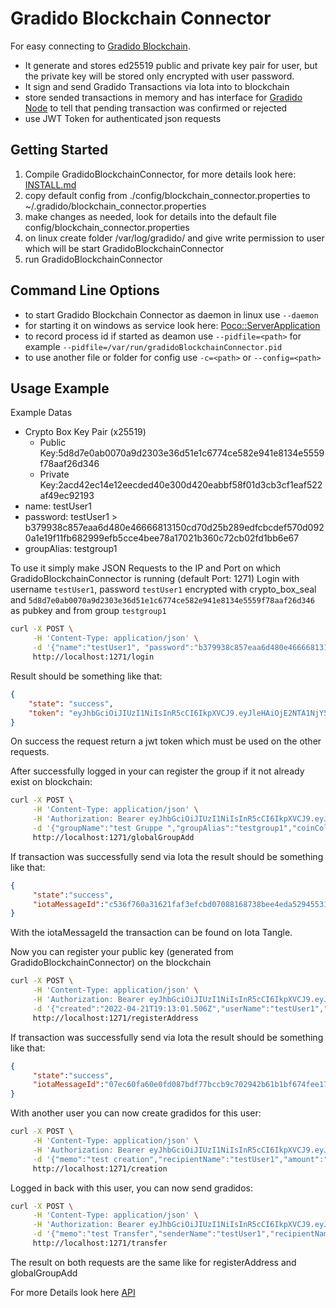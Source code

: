 # Gradido Blockchain Connector

For easy connecting to [Gradido Blockchain](https://github.com/gradido/gradido_blockchain). 

- It generate and stores ed25519 public and private key pair for user, but the private key will be stored only
encrypted with user password.
- It sign and send Gradido Transactions via Iota into to blockchain
- store sended transactions in memory and has interface for [Gradido Node](https://github.com/gradido/gradido_node) to tell that pending transaction was confirmed or rejected
- use JWT Token for authenticated json requests

## Getting Started

1. Compile GradidoBlockchainConnector, for more details look here: [INSTALL.md](INSTALL.md)
2. copy default config from ./config/blockchain_connector.properties to ~/.gradido/blockchain_connector.properties
3. make changes as needed, look for details into the default file config/blockchain_connector.properties
4. on linux create folder /var/log/gradido/ and give write permission to user which will be start GradidoBlockchainConnector
5. run GradidoBlockchainConnector 


## Command Line Options

- to start Gradido Blockchain Connector as daemon in linux use ```--daemon ```
- for starting it on windows as service look here: [Poco::ServerApplication](https://www.appinf.com/docs/poco-2013.2/Poco.Util.ServerApplication.html)
- to record process id if started as deamon use ```--pidfile=<path>``` for example ```--pidfile=/var/run/gradidoBlockchainConnector.pid``` 
- to use another file or folder for config use ```-c=<path>``` or ```--config=<path>```


## Usage Example

Example Datas
- Crypto Box Key Pair (x25519)
     - Public Key:5d8d7e0ab0070a9d2303e36d51e1c6774ce582e941e8134e5559f78aaf26d346
     - Private Key:2acd42ec14e12eecded40e300d420eabbf58f01d3cb3cf1eaf522af49ec92193
- name: testUser1
- password: testUser1 > b379938c857eaa6d480e46666813150cd70d25b289edfcbcdef570d0920a1e19f11fb682999efb5cce4bee78a17021b360c72cb02fd1bb6e67
- groupAlias: testgroup1

To use it simply make JSON Requests to the IP and Port on which GradidoBlockchainConnector is running (default Port: 1271)
Login with username `testUser1`, password `testUser1` encrypted with crypto_box_seal and `5d8d7e0ab0070a9d2303e36d51e1c6774ce582e941e8134e5559f78aaf26d346` as pubkey and from group `testgroup1` 
```bash
curl -X POST \
     -H 'Content-Type: application/json' \
     -d '{"name":"testUser1", "password":"b379938c857eaa6d480e46666813150cd70d25b289edfcbcdef570d0920a1e19f11fb682999efb5cce4bee78a17021b360c72cb02fd1bb6e67", "groupAlias":"testgroup1"}' \
     http://localhost:1271/login
``` 

Result should be something like that: 
```json
{
    "state": "success",
    "token": "eyJhbGciOiJIUzI1NiIsInR5cCI6IkpXVCJ9.eyJleHAiOjE2NTA1NjY5MzIuMTU1MTg0LCJpYXQiOjE2NTA1NjYzMzIuMTU1MTg0LCJuYW1lIjoidGVzdFVzZXIxIiwicHVia2V5IjoiMjVhZGMzZWEwYmZmZmE3ZDAwYmEyMjY4OTJlMDA1MWU5ODJlNGMxOGZiZDM4ZDRjNTE2NzIyMjRkNzM1NGY1YiIsInN1YiI6ImxvZ2luIn0.YsL4F7BUeBa-_yV1mF3aK9DSybwpj_eJH6fOaY_Tn9c"
}
```
On success the request return a jwt token which must be used on the other requests.

After successfully logged in your can register the group if it not already exist on blockchain:
```bash
curl -X POST \
     -H 'Content-Type: application/json' \
     -H 'Authorization: Bearer eyJhbGciOiJIUzI1NiIsInR5cCI6IkpXVCJ9.eyJleHAiOjE2NTA1NjY5MzIuMTU1MTg0LCJpYXQiOjE2NTA1NjYzMzIuMTU1MTg0LCJuYW1lIjoidGVzdFVzZXIxIiwicHVia2V5IjoiMjVhZGMzZWEwYmZmZmE3ZDAwYmEyMjY4OTJlMDA1MWU5ODJlNGMxOGZiZDM4ZDRjNTE2NzIyMjRkNzM1NGY1YiIsInN1YiI6ImxvZ2luIn0.YsL4F7BUeBa-_yV1mF3aK9DSybwpj_eJH6fOaY_Tn9c' \
     -d '{"groupName":"test Gruppe ","groupAlias":"testgroup1","coinColor":"","created":"2022-04-21T18:57:59.073Z"}' \
     http://localhost:1271/globalGroupAdd
``` 

If transaction was successfully send via Iota the result should be something like that:
```json
{
     "state":"success",
     "iotaMessageId":"c536f760a31621faf3efcbd07088168738bee4eda52945531e09ae646efc5c18"
}
```
With the iotaMessageId the transaction can be found on Iota Tangle.

Now you can register your public key (generated from GradidoBlockchainConnector) on the blockchain
```bash
curl -X POST \
     -H 'Content-Type: application/json' \
     -H 'Authorization: Bearer eyJhbGciOiJIUzI1NiIsInR5cCI6IkpXVCJ9.eyJleHAiOjE2NTA1NjY5MzIuMTU1MTg0LCJpYXQiOjE2NTA1NjYzMzIuMTU1MTg0LCJuYW1lIjoidGVzdFVzZXIxIiwicHVia2V5IjoiMjVhZGMzZWEwYmZmZmE3ZDAwYmEyMjY4OTJlMDA1MWU5ODJlNGMxOGZiZDM4ZDRjNTE2NzIyMjRkNzM1NGY1YiIsInN1YiI6ImxvZ2luIn0.YsL4F7BUeBa-_yV1mF3aK9DSybwpj_eJH6fOaY_Tn9c' \
     -d '{"created":"2022-04-21T19:13:01.506Z","userName":"testUser1","addressType":"HUMAN"}' \
     http://localhost:1271/registerAddress
```

If transaction was successfully send via Iota the result should be something like that:
```json 
{
     "state":"success",
     "iotaMessageId":"07ec60fa60e0fd087bdf77bccb9c702942b61b1bf674fee17d3f258fed1fc8b0"
}
```
With another user you can now create gradidos for this user:

```bash
curl -X POST \
     -H 'Content-Type: application/json' \
     -H 'Authorization: Bearer eyJhbGciOiJIUzI1NiIsInR5cCI6IkpXVCJ9.eyJleHAiOjE2NTA1NzIyNjkuMjkwMzE4LCJpYXQiOjE2NTA1NzE2NjkuMjkwMzE4LCJuYW1lIjoidGVzdFVzZXIyIiwicHVia2V5IjoiOGIyMzkxM2VhMjMwMGYyNWVlYjY4NzNmMTE3ZTcwM2Q2ZGE5YjM5ZmNmMjgwMjE3Mzk2MzQ3YWU0NzNiMzdmNiIsInN1YiI6ImxvZ2luIn0.cg9lWwZsSgb-2QiDhz1vuYzHdM9ddkhvFzvKhnqjo4Q' \
     -d '{"memo":"test creation","recipientName":"testUser1","amount":"1000","targetDate":"2022-02-01","created":"2022-04-21T20:08:53.406Z","apolloTransactionId":"1"}' \
     http://localhost:1271/creation
```

Logged in back with this user, you can now send gradidos:

```bash
curl -X POST \
     -H 'Content-Type: application/json' \
     -H 'Authorization: Bearer eyJhbGciOiJIUzI1NiIsInR5cCI6IkpXVCJ9.eyJleHAiOjE2NTA1NzI0MzUuNTM0NTgyLCJpYXQiOjE2NTA1NzE4MzUuNTM0NTgyLCJuYW1lIjoidGVzdFVzZXIxIiwicHVia2V5IjoiZmIyNjY4Y2JlNWJmZWViYTNjNzkxOTJkZDI1MGJlNzI3ZjZmYTJiM2RlMjA2OGE4NWQyOTQ3NTFjMmE1Y2MyMCIsInN1YiI6ImxvZ2luIn0.Ymr7-QnSfsWNFOG-IevV3THYukJsiFdG934HgplKrsc' \
     -d '{"memo":"test Transfer","senderName":"testUser1","recipientName":"testUser2","amount":"100","created":"2022-04-21T20:10:59.429Z","apolloTransactionId":"2"}' \
     http://localhost:1271/transfer
```

The result on both requests are the same like for registerAddress and globalGroupAdd

For more Details look here [API](API.md)